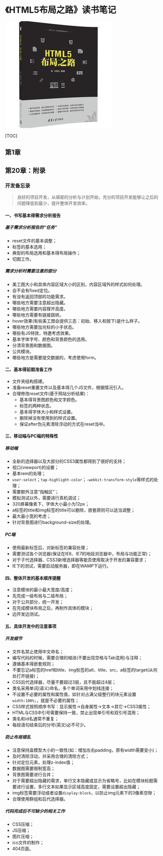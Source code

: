 # 《HTML5布局之路》读书笔记

![9787302466840](../../static/img/9787302466840.jpg)

[TOC]

## 第1章

## 第20章：附录

### 开发备忘录

> 良好的项目开发，从缜密的分析与计划开始，充分的项目开发能够让之后的问题降低到最少，提升整体开发效率。

#### 一、书写基本得需求分析报告

##### 基于需求分析报告的“任务”

- reset文件的基本调整；
- 标签的基本选用；
- 典型的布局选用和基本得布局操作；
- 切图工作。

##### 需求分析时需要注意的部分

- 美工图大小和具体内容区域大小的区别，内容区域外的样式如何处理。
- 会不会有fixed定位。
- 有没有返回顶部的功能需求。
- 哪些地方需要注意超出隐藏。
- 哪些地方需要内容撑开高度。
- 哪些地方需要有链接跳转。
- hover效果(有些美工图会提供三态：初始、移入和按下)是什么样子。
- 哪些地方需要加光标的小手状态。
- 哪些有JS特效，特邀考虑效果。
- 基本字体字号、颜色和背景颜色的选用。
- 分清背景图和数据图。
- 公共模块。
- 哪些地方是需要提交数据的，考虑使用form。

#### 二、基本得前期准备工作

- 文件夹结构搭建。
- 准备reset重置文件以及基本得几个JS文件，根据情况引入。
- 合理修改reset文件(基于网站分析结果)：
  - 基本得背景图颜色和文字颜色。
  - 标签的两种状态。
  - 基本得字体大小和样式设置。
  - 删除掉没有使用到的样式设置。
  - 保证after伪元素清除浮动的方式在reset当中。

#### 三、移动端与PC端的特殊性

##### 移动端

- 全新的选择器以及大部分的CSS3属性都得到了很好的支持；
- 视口(viewport)的设置；
- 基本rem的处理；
- `user-select`；`tap-highlight-color`；`-webkit-transform-style`等样式的处理；
- 需要额外注意“指触区”；
- 模拟测试以外，需要进行真机调试；
- 320屏幕像素下，字体大小最小为12px；
- a标签的title和img标签的title可以删除，嵌套原则可以适当调整；
- 最大最小宽的考虑；
- 针对背景图进行background-size的处理。

##### PC端

- 使用最新标签后，对新标签的兼容处理；
- 需要测试各个浏览器(保证在IE6、IE7的地段浏览器中，布局与功能正常)；
- 对于子代选择器、CSS3新增选择器等能否使用取决于开发的兼容要求；
- IE下的测试，需要启动服务器，即在WAMP下运行。

#### 四、整体开发的基本顺序提醒

- 注意模块的最小最大宽度/高度；
- 先完成一级布局与二级布局；
- 对于公共部分，统一开发；
- 在完成模块布局之后，再制作具体的模块；
- 边开发边测试。

#### 五、具体开发中的注意事项

##### 开发细节

- 文件名禁止使用中文命名；
- 编写代码的时候，需要合理的缩进(不要出现空格与Tab混用)与注释；
- 遵循基本得嵌套规则；
- 不要忘记a标签的href和title、img标签的alt、title、src，a标签的target(从何处打开链接)；
- CSS后代选择器，尽量不要超过3层，且不能超过4层；
- 类名采用单词(语义)命名，多个单词采用中划线连接；
- 不设置不必要的属性和属性值，如针对占满父级整行的块元素设置`width:100%;`，就是不必要的属性；
- CSS样式按照顺序书写：显示属性->自身属性->文本->其它->CSS3属性；
- HTML与CSS中引号需要保持一致，禁止出现单引号和双引号混用；
- 类名和id名通常不重复；
- 每段语句结束后的分号(英文)必不可少。

##### 防止布局错乱

- 注意保持盒模型大小的一致性(如：增加左右padding，原有width需要变小)；
- 及时清除浮动，并采用合理的清除方式；
- 针对定位元素，处理z-index值；
- 数据图需要限制宽高；
- 背景图需要进行合并；
- 对于需要超出隐藏的需求，单行文本隐藏或显示为省略号，比如在模块标题需要进行设置，多行文本如果显示区域高度固定，需要设置超出隐藏；
- img标签需要浮动或者设置`display:block`，以防止img元素下的3像素空隙；
- 合理使用群组和后代选择器。

##### 代码完成后不可缺少的相关工作

- CSS压缩；
- JS压缩；
- 图片压缩；
- ico文件的制作；
- 404页面。